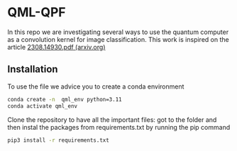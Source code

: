 # QML-QPF
In this repo we are investigating several ways to use the quantum computer as a convolution kernel for image classification.
This work is inspired on the article  [2308.14930.pdf (arxiv.org)](https://arxiv.org/pdf/2308.14930.pdf)


## Installation

To use the file we advice you to create a conda environment 

```bash
conda create -n  qml_env python=3.11
conda activate qml_env
```

Clone the repository to have all the important files:
got to the folder and then instal the packages from requirements.txt by running the pip command

```bash
pip3 install -r requirements.txt
```
